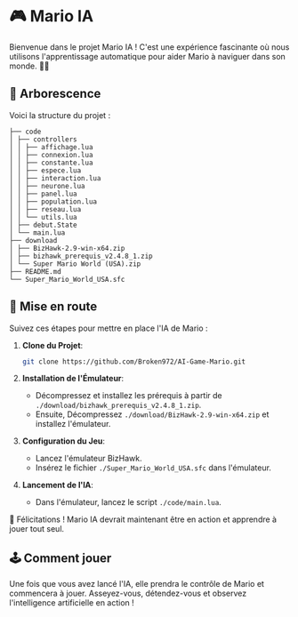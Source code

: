 # 🎮 Mario IA

Bienvenue dans le projet Mario IA ! C'est une expérience fascinante où nous utilisons l'apprentissage automatique pour aider Mario à naviguer dans son monde. 🍄🌟

## 📂 Arborescence

Voici la structure du projet :

```
├── code
│ ├── controllers
│ │ ├── affichage.lua
│ │ ├── connexion.lua
│ │ ├── constante.lua
│ │ ├── espece.lua
│ │ ├── interaction.lua
│ │ ├── neurone.lua
│ │ ├── panel.lua
│ │ ├── population.lua
│ │ ├── reseau.lua
│ │ └── utils.lua
│ ├── debut.State
│ └── main.lua
├── download
│ ├── BizHawk-2.9-win-x64.zip
│ ├── bizhawk_prerequis_v2.4.8_1.zip
│ └── Super Mario World (USA).zip
├── README.md
└── Super_Mario_World_USA.sfc
```

## 🚀 Mise en route

Suivez ces étapes pour mettre en place l'IA de Mario :

1. **Clone du Projet**: 
    ```bash
    git clone https://github.com/Broken972/AI-Game-Mario.git
    ```

2. **Installation de l'Émulateur**: 
    -  Décompressez et installez les prérequis à partir de `./download/bizhawk_prerequis_v2.4.8_1.zip`.
    - Ensuite, Décompressez `./download/BizHawk-2.9-win-x64.zip` et installez l'émulateur.

3. **Configuration du Jeu**:
    - Lancez l'émulateur BizHawk.
    - Insérez le fichier `./Super_Mario_World_USA.sfc` dans l'émulateur.

4. **Lancement de l'IA**:
    - Dans l'émulateur, lancez le script `./code/main.lua`.

🎉 Félicitations ! Mario IA devrait maintenant être en action et apprendre à jouer tout seul.

## 🕹️ Comment jouer

Une fois que vous avez lancé l'IA, elle prendra le contrôle de Mario et commencera à jouer. Asseyez-vous, détendez-vous et observez l'intelligence artificielle en action !

